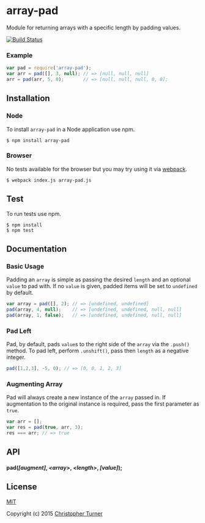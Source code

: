 # array-pad

Module for returning arrays with a specific length by padding values.

[![Build Status](https://travis-ci.org/tur-nr/node-array-pad.svg?branch=master)](https://travis-ci.org/tur-nr/node-array-pad)

### Example

```js
var pad = require('array-pad');
var arr = pad([], 3, null); // => [null, null, null] 
arr = pad(arr, 5, 0);       // => [null, null, null, 0, 0];
```

## Installation

### Node

To install `array-pad` in a Node application use npm.

```
$ npm install array-pad
```

### Browser

No tests available for the browser but you may try using it via [webpack](https://github.com/webpack/webpack).

```
$ webpack index.js array-pad.js
```

## Test

To run tests use npm.

```
$ npm install
$ npm test
```

## Documentation

### Basic Usage

Padding an `array` is simple as passing the desired `length` and an optional `value` to pad with. If no `value` is given, padded items will be set to `undefined` by default.

```js
var array = pad([], 2); // => [undefined, undefined]
pad(array, 4, null);    // => [undefined, undefined, null, null]
pad(array, 1, false);   // => [undefined, undefined, null, null]
```

### Pad Left

Pad, by default, pads `value`s to the right side of the `array` via the `.push()` method. To pad left, perform `.unshift()`, pass then `length` as a negative integer.

```js
pad([1,2,3], -5, 0); // => [0, 0, 1, 2, 3]
```

### Augmenting Array

Pad will always create a new instance of the `array` passed in. If augmentation to the original instance is required, pass the first parameter as `true`.

```js
var arr = [];
var res = pad(true, arr, 3);
res === arr; // => true
```

## API

#### pad(*[augment]*, *&lt;array&gt;*, *&lt;length&gt;*, *[value]*);

## License

[MIT](LICENSE)

Copyright (c) 2015 [Christopher Turner](https://github.com/tur-nr)
